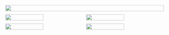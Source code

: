 <div style="display: flex; flex-direction: column; gap: 10px;">
    <img src="https://github-profile-summary-cards.vercel.app/api/cards/profile-details?username=geoochi&theme=default" style="width: 100%;" />
    <div style="display: flex; flex-direction: row; gap: 10px;">
        <img src="https://github-profile-summary-cards.vercel.app/api/cards/stats?username=geoochi&theme=default" style="width: 49%;" />
        <img src="https://github-profile-summary-cards.vercel.app/api/cards/productive-time?username=geoochi&theme=default" style="width: 49%;" />
    </div>
    <div style="display: flex; flex-direction: row; gap: 10px;">
        <img src="https://github-profile-summary-cards.vercel.app/api/cards/most-commit-language?username=geoochi&theme=default" style="width: 49%;" />
        <img src="https://github-profile-summary-cards.vercel.app/api/cards/repos-per-language?username=geoochi&theme=default" style="width: 49%;" />
    </div>
</div>

